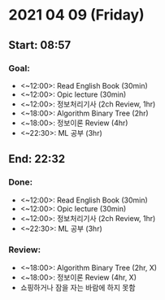 # 2021 04 09 (Friday)
Start: 08:57
--
### Goal:
- <~12:00>: Read English Book (30min)
- <~12:00>: Opic lecture (30min)
- <~12:00>: 정보처리기사 (2ch Review, 1hr)
- <~18:00>: Algorithm Binary Tree (2hr)
- <~18:00>: 정보이론 Review (4hr)
- <~22:30>: ML 공부 (3hr)

End: 22:32
--
### Done:
- <~12:00>: Read English Book (30min)
- <~12:00>: Opic lecture (30min)
- <~12:00>: 정보처리기사 (2ch Review, 1hr)
- <~22:30>: ML 공부 (3hr)

### Review:
- <~18:00>: Algorithm Binary Tree (2hr, X)
- <~18:00>: 정보이론 Review (4hr, X)
- 쇼핑하거나 잠을 자는 바람에 하지 못함

